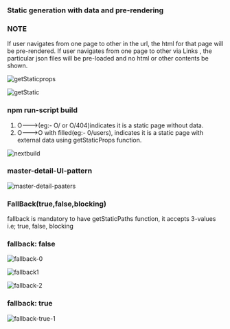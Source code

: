 ### Static generation with data and pre-rendering

### NOTE
If user navigates from one page to other in the url, the html for that page will be pre-rendered.
If user navigates from one page to other via Links , the particular json files will be pre-loaded and no html or other contents be shown.

![getStaticprops](https://user-images.githubusercontent.com/77038785/161389159-a5046ddf-0187-4b8c-bd5f-5c94875f0753.png)

![getStatic](https://user-images.githubusercontent.com/77038785/161389243-3fc6e126-41df-48a8-9e7d-bb1b0c145e9f.png)

### npm run-script build
1. O--->(eg:- O/ or O/404)indicates it is a static page without data.
2. O--->O with filled(eg:- 0/users), indicates it is a static page with external data using getStaticProps function.
 
![nextbuild](https://user-images.githubusercontent.com/77038785/161389897-34a0a2bb-b9df-4ece-a9a5-3d69ff164c67.png)

### master-detail-UI-pattern
![master-detail-paaters](https://user-images.githubusercontent.com/77038785/161411668-f1d5d09d-3bd0-4c07-a138-9a7a5c58592e.png)

### FallBack(true,false,blocking)
fallback is mandatory to have getStaticPaths function, it accepts 3-values i.e; true, false, blocking
### fallback: false

![fallback-0](https://user-images.githubusercontent.com/77038785/161413349-b353d659-2965-47ca-9b5e-c82d3cbdec7d.png)

![fallback1](https://user-images.githubusercontent.com/77038785/161413419-5dea61de-4adc-41ba-b2bb-fadd73b54ab0.png)

![fallback-2](https://user-images.githubusercontent.com/77038785/161413367-e58495c9-6679-44b7-9f1e-8aa0f26b1700.png)

### fallback: true
![fallback-true-1](https://user-images.githubusercontent.com/77038785/161414291-6b86a5ba-5fab-45c7-9ca3-5bc707242579.png)

